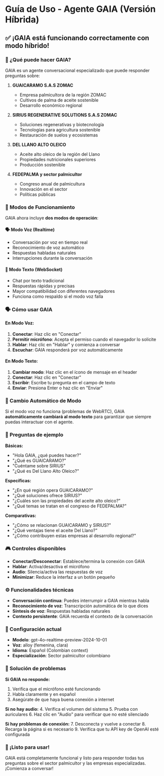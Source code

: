 # Guía de Uso - Agente GAIA (Versión Híbrida)

## ✅ ¡GAIA está funcionando correctamente con modo híbrido!

### 🎯 ¿Qué puede hacer GAIA?

GAIA es un agente conversacional especializado que puede responder preguntas sobre:

1. **GUAICARAMO S.A.S ZOMAC**
   - Empresa palmicultora de la región ZOMAC
   - Cultivos de palma de aceite sostenible
   - Desarrollo económico regional

2. **SIRIUS REGENERATIVE SOLUTIONS S.A.S ZOMAC**
   - Soluciones regenerativas y biotecnología
   - Tecnologías para agricultura sostenible
   - Restauración de suelos y ecosistemas

3. **DEL LLANO ALTO OLEICO**
   - Aceite alto oleico de la región del Llano
   - Propiedades nutricionales superiores
   - Producción sostenible

4. **FEDEPALMA y sector palmicultor**
   - Congreso anual de palmicultura
   - Innovación en el sector
   - Políticas públicas

### 🚀 Modos de Funcionamiento

GAIA ahora incluye **dos modos de operación**:

#### 🗣️ Modo Voz (Realtime)
- Conversación por voz en tiempo real
- Reconocimiento de voz automático
- Respuestas habladas naturales
- Interrupciones durante la conversación

#### 💬 Modo Texto (WebSocket)
- Chat por texto tradicional
- Respuestas rápidas y precisas
- Mayor compatibilidad con diferentes navegadores
- Funciona como respaldo si el modo voz falla

### 🗣️ Cómo usar GAIA

#### En Modo Voz:
1. **Conectar**: Haz clic en "Conectar" 
2. **Permitir micrófono**: Acepta el permiso cuando el navegador lo solicite
3. **Hablar**: Haz clic en "Hablar" y comienza a conversar
4. **Escuchar**: GAIA responderá por voz automáticamente

#### En Modo Texto:
1. **Cambiar modo**: Haz clic en el ícono de mensaje en el header
2. **Conectar**: Haz clic en "Conectar"
3. **Escribir**: Escribe tu pregunta en el campo de texto
4. **Enviar**: Presiona Enter o haz clic en "Enviar"

### 🔄 Cambio Automático de Modo

Si el modo voz no funciona (problemas de WebRTC), GAIA **automáticamente cambiará al modo texto** para garantizar que siempre puedas interactuar con el agente.

### 💬 Preguntas de ejemplo

**Básicas:**
- "Hola GAIA, ¿qué puedes hacer?"
- "¿Qué es GUAICARAMO?"
- "Cuéntame sobre SIRIUS"
- "¿Qué es Del Llano Alto Oleico?"

**Específicas:**
- "¿En qué región opera GUAICARAMO?"
- "¿Qué soluciones ofrece SIRIUS?"
- "¿Cuáles son las propiedades del aceite alto oleico?"
- "¿Qué temas se tratan en el congreso de FEDEPALMA?"

**Comparativas:**
- "¿Cómo se relacionan GUAICARAMO y SIRIUS?"
- "¿Qué ventajas tiene el aceite Del Llano?"
- "¿Cómo contribuyen estas empresas al desarrollo regional?"

### 🎮 Controles disponibles

- **Conectar/Desconectar**: Establece/termina la conexión con GAIA
- **Hablar**: Activa/desactiva el micrófono
- **Audio**: Silencia/activa las respuestas de voz
- **Minimizar**: Reduce la interfaz a un botón pequeño

### ⚙️ Funcionalidades técnicas

- **Conversación continua**: Puedes interrumpir a GAIA mientras habla
- **Reconocimiento de voz**: Transcripción automática de lo que dices
- **Síntesis de voz**: Respuestas habladas naturales
- **Contexto persistente**: GAIA recuerda el contexto de la conversación

### 🔧 Configuración actual

- **Modelo**: gpt-4o-realtime-preview-2024-10-01
- **Voz**: alloy (femenina, clara)
- **Idioma**: Español (Colombian context)
- **Especialización**: Sector palmicultor colombiano

### 🚨 Solución de problemas

**Si GAIA no responde:**
1. Verifica que el micrófono esté funcionando
2. Habla claramente y en español
3. Asegúrate de que haya buena conexión a internet

**Si no hay audio:**
4. Verifica el volumen del sistema
5. Prueba con auriculares
6. Haz clic en "Audio" para verificar que no esté silenciado

**Si hay problemas de conexión:**
7. Desconecta y vuelve a conectar
8. Recarga la página si es necesario
9. Verifica que tu API key de OpenAI esté configurada

### 🎯 ¡Listo para usar!

GAIA está completamente funcional y listo para responder todas tus preguntas sobre el sector palmicultor y las empresas especializadas. ¡Comienza a conversar!
